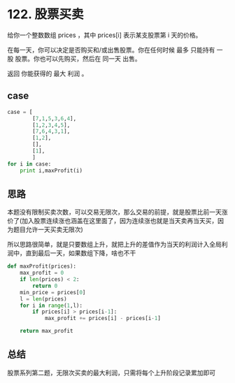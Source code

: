 # 122. 股票买卖

给你一个整数数组 prices ，其中 prices[i] 表示某支股票第 i 天的价格。

在每一天，你可以决定是否购买和/或出售股票。你在任何时候 最多 只能持有 一股 股票。你也可以先购买，然后在 同一天 出售。

返回 你能获得的 最大 利润 。



## case

```python
case = [
        [7,1,5,3,6,4],
        [1,2,3,4,5],
        [7,6,4,3,1],
        [1,2],
        [],
        [1],
        ]
for i in case:
    print i,maxProfit(i)
```



## 思路

本题没有限制买卖次数，可以交易无限次，那么交易的前提，就是股票比前一天涨价了(加入股票连续涨也涵盖在这里面了，因为连续涨也就是当天卖再当天买，因为题目允许一天买卖无限次)

所以思路很简单，就是只要数组上升，就把上升的差值作为当天的利润计入全局利润中，直到最后一天，如果数组下降，啥也不干

```python
def maxProfit(prices):
    max_profit = 0
    if len(prices) < 2:
        return 0
    min_price = prices[0]
    l = len(prices)
    for i in range(1,l):
        if prices[i] > prices[i-1]:
            max_profit += prices[i] - prices[i-1]

    return max_profit
```



## 总结

股票系列第二题，无限次买卖的最大利润，只需将每个上升阶段记录累加即可


